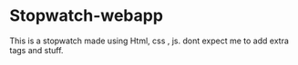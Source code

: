 # Stopwatch-webapp
This is a stopwatch made using Html, css , js. dont expect me to add extra tags and stuff.
